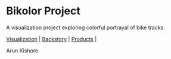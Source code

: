 # Bikolor Project

A visualization project exploring colorful portrayal of bike tracks.

[Visualization](http://www.arunkishore.com/art/bikolor/bikolor-project-biking-through-colors.html) | 
[Backstory](https://medium.com/@arun_kishore/bikolor-project-biking-through-colors-9c890a87c8c0) | 
[Products](http://www.zazzle.com/collections/bikolor_series-119703481349540512) | 

Arun Kishore